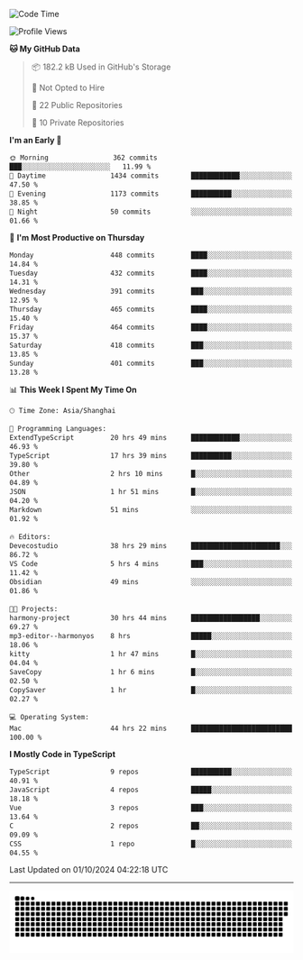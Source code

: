 <!--
<picture>
  <source
    srcset="https://github-readme-stats.vercel.app/api?username=kevinxft&show_icons=true&theme=dark"
    media="(prefers-color-scheme: dark)"
  />
  <source
    srcset="https://github-readme-stats.vercel.app/api?username=kevinxft&show_icons=true"
    media="(prefers-color-scheme: light), (prefers-color-scheme: no-preference)"
  />
  <img src="https://github-readme-stats.vercel.app/api?username=kevinxft&show_icons=true" />
</picture>
-->

<!--START_SECTION:waka-->
![Code Time](http://img.shields.io/badge/Code%20Time-2%2C633%20hrs%2053%20mins-blue)

![Profile Views](http://img.shields.io/badge/Profile%20Views-0-blue)

**🐱 My GitHub Data** 

> 📦 182.2 kB Used in GitHub's Storage 
 > 
> 🚫 Not Opted to Hire
 > 
> 📜 22 Public Repositories 
 > 
> 🔑 10 Private Repositories 
 > 
**I'm an Early 🐤** 

```text
🌞 Morning                362 commits         ███░░░░░░░░░░░░░░░░░░░░░░   11.99 % 
🌆 Daytime                1434 commits        ████████████░░░░░░░░░░░░░   47.50 % 
🌃 Evening                1173 commits        ██████████░░░░░░░░░░░░░░░   38.85 % 
🌙 Night                  50 commits          ░░░░░░░░░░░░░░░░░░░░░░░░░   01.66 % 
```
📅 **I'm Most Productive on Thursday** 

```text
Monday                   448 commits         ████░░░░░░░░░░░░░░░░░░░░░   14.84 % 
Tuesday                  432 commits         ████░░░░░░░░░░░░░░░░░░░░░   14.31 % 
Wednesday                391 commits         ███░░░░░░░░░░░░░░░░░░░░░░   12.95 % 
Thursday                 465 commits         ████░░░░░░░░░░░░░░░░░░░░░   15.40 % 
Friday                   464 commits         ████░░░░░░░░░░░░░░░░░░░░░   15.37 % 
Saturday                 418 commits         ███░░░░░░░░░░░░░░░░░░░░░░   13.85 % 
Sunday                   401 commits         ███░░░░░░░░░░░░░░░░░░░░░░   13.28 % 
```


📊 **This Week I Spent My Time On** 

```text
🕑︎ Time Zone: Asia/Shanghai

💬 Programming Languages: 
ExtendTypeScript         20 hrs 49 mins      ████████████░░░░░░░░░░░░░   46.93 % 
TypeScript               17 hrs 39 mins      ██████████░░░░░░░░░░░░░░░   39.80 % 
Other                    2 hrs 10 mins       █░░░░░░░░░░░░░░░░░░░░░░░░   04.89 % 
JSON                     1 hr 51 mins        █░░░░░░░░░░░░░░░░░░░░░░░░   04.20 % 
Markdown                 51 mins             ░░░░░░░░░░░░░░░░░░░░░░░░░   01.92 % 

🔥 Editors: 
Devecostudio             38 hrs 29 mins      ██████████████████████░░░   86.72 % 
VS Code                  5 hrs 4 mins        ███░░░░░░░░░░░░░░░░░░░░░░   11.42 % 
Obsidian                 49 mins             ░░░░░░░░░░░░░░░░░░░░░░░░░   01.86 % 

🐱‍💻 Projects: 
harmony-project          30 hrs 44 mins      █████████████████░░░░░░░░   69.27 % 
mp3-editor--harmonyos    8 hrs               █████░░░░░░░░░░░░░░░░░░░░   18.06 % 
kitty                    1 hr 47 mins        █░░░░░░░░░░░░░░░░░░░░░░░░   04.04 % 
SaveCopy                 1 hr 6 mins         █░░░░░░░░░░░░░░░░░░░░░░░░   02.50 % 
CopySaver                1 hr                █░░░░░░░░░░░░░░░░░░░░░░░░   02.27 % 

💻 Operating System: 
Mac                      44 hrs 22 mins      █████████████████████████   100.00 % 
```

**I Mostly Code in TypeScript** 

```text
TypeScript               9 repos             ██████████░░░░░░░░░░░░░░░   40.91 % 
JavaScript               4 repos             █████░░░░░░░░░░░░░░░░░░░░   18.18 % 
Vue                      3 repos             ███░░░░░░░░░░░░░░░░░░░░░░   13.64 % 
C                        2 repos             ██░░░░░░░░░░░░░░░░░░░░░░░   09.09 % 
CSS                      1 repo              █░░░░░░░░░░░░░░░░░░░░░░░░   04.55 % 
```




 Last Updated on 01/10/2024 04:22:18 UTC
<!--END_SECTION:waka-->

---

<picture>
  <source media="(prefers-color-scheme: dark)" srcset="https://raw.githubusercontent.com/kevinxft/kevinxft/output/github-contribution-grid-snake-dark.svg">
  <source media="(prefers-color-scheme: light)" srcset="https://raw.githubusercontent.com/kevinxft/kevinxft/output/github-contribution-grid-snake.svg">
  <img alt="github contribution grid snake animation" src="https://raw.githubusercontent.com/kevinxft/kevinxft/output/github-contribution-grid-snake.svg">
</picture>